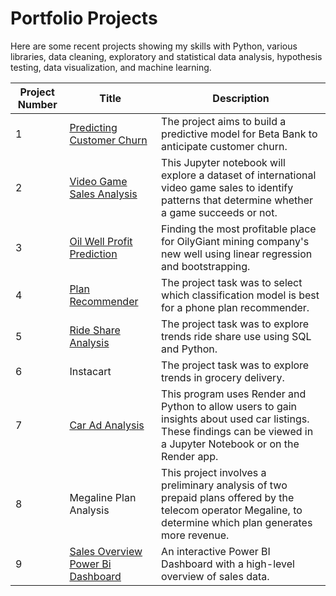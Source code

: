 # Portfolio Projects

Here are some recent projects showing my skills with Python, various libraries, data cleaning, exploratory and statistical data analysis, hypothesis testing, data visualization, and machine learning. 

| Project Number | Title                                                                                                          | Description                                                                                                       |
|----------------|---------------------------------------------------------------------------------------------------------------|-------------------------------------------------------------------------------------------------------------------|
| 1              | [Predicting Customer Churn](https://github.com/le-crupi64/Predicting-Customer-Churn)    | The project aims to build a predictive model for Beta Bank to anticipate customer churn.                          |
| 2              | [Video Game Sales Analysis](https://github.com/le-crupi64/Video-Game-Sales-Analysis)                                                                                                    | This Jupyter notebook will explore a dataset of international video game sales to identify patterns that determine whether a game succeeds or not.     |
| 3              | [Oil Well Profit Prediction](https://github.com/le-crupi64/Oil-Well-Profit-Prediction)                                                                                          |Finding the most profitable place for OilyGiant mining company's new well using linear regression and bootstrapping.         |
| 4              | [Plan Recommender](https://github.com/le-crupi64/Phone-Plan-Recommender)                                                              | The project task was to select which classification model is best for a phone plan recommender.                         |
| 5              | [Ride Share Analysis](https://github.com/le-crupi64/ride-share-analysis/blob/main/ride_share_analysis.ipynb)                                                      | The project task was to explore trends ride share use using SQL and Python.                        |
| 6              | Instacart                                                           | The project task was to explore trends in grocery delivery.                        |
| 7              | [Car Ad Analysis](https://github.com/le-crupi64/CarAdDataAnalysis)                                                          | This program uses Render and Python to allow users to gain insights about used car listings. These findings can be viewed in a Jupyter Notebook or on the Render app.                        |
| 8              | Megaline Plan Analysis                                                         | This project involves a preliminary analysis of two prepaid plans offered by the telecom operator Megaline, to determine which plan generates more revenue.                        |
| 9              | [Sales Overview Power Bi Dashboard](https://www.youtube.com/watch?v=nyFyUqCrV6w)                                                           | An interactive Power BI Dashboard with a high-level overview of sales data.                         |
